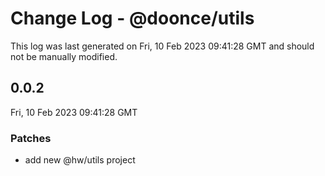 # Change Log - @doonce/utils

This log was last generated on Fri, 10 Feb 2023 09:41:28 GMT and should not be manually modified.

## 0.0.2
Fri, 10 Feb 2023 09:41:28 GMT

### Patches

- add new @hw/utils project


